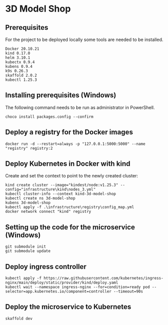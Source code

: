 # 3D Model Shop
## Prerequisites
For the project to be deployed locally some tools are needed to be installed.
```
Docker 20.10.21
kind 0.17.0
helm 3.10.1
kubectx 0.9.4
kubens 0.9.4
k9s 0.26.3
skaffold 2.0.2
kubectl 1.25.3
```
## Installing prerequisites (Windows)
The following command needs to be run as administrator in PowerShell.
``` 
choco install packages.config --confirm 
```
## Deploy a registry for the Docker images
```
docker run -d --restart=always -p "127.0.0.1:5000:5000" --name "registry" registry:2
```
## Deploy Kubernetes in Docker with kind
Create and set the context to point to the newly created cluster:
```
kind create cluster --image="kindest/node:v1.25.3" --config="infrastructure\kind\nodes_3.yml"
kubectl cluster-info --context kind-3d-model-shop
kubectl create ns 3d-model-shop
kubens 3d-model-shop
kubectl apply -f .\infrastructure\registry\config_map.yml
docker network connect "kind" registry
```
## Setting up the code for the microservice (Windows)
```
git submodule init
git submodule update
```
## Deploy ingress controller
```
kubectl apply -f https://raw.githubusercontent.com/kubernetes/ingress-nginx/main/deploy/static/provider/kind/deploy.yaml
kubectl wait --namespace ingress-nginx --for=condition=ready pod --selector=app.kubernetes.io/component=controller --timeout=90s
```
## Deploy the microservice to Kubernetes
```
skaffold dev
```